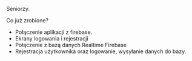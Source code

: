 Seniorzy.

Co już zrobione?
- Połączenie aplikacji z firebase.
- Ekrany logowania i rejestracji
- Połączenie z bazą danych Realtime Firebase
- Rejestracja użytkownika oraz logowanie, wysyłanie danych do bazy.
